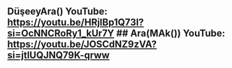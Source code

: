 ## DüşeeyAra() YouTube: https://youtu.be/HRjIBp1Q73I?si=OcNNCRoRy1_kUr7Y                                                                                                                                            ## Ara(MAk()) YouTube:  https://youtu.be/JOSCdNZ9zVA?si=jtlUQJNQ79K-qrww


